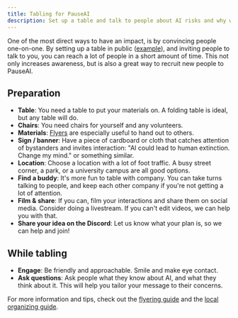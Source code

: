 ```yaml
---
title: Tabling for PauseAI
description: Set up a table and talk to people about AI risks and why we need to pause.
---
```


One of the most direct ways to have an impact, is by convincing people one-on-one.
By setting up a table in public ([example](https://x.com/ChrisGerrby/status/1837537928748351611)), and inviting people to talk to you, you can reach a lot of people in a short amount of time.
This not only increases awareness, but is also a great way to recruit new people to PauseAI.

## Preparation

- **Table**: You need a table to put your materials on. A folding table is ideal, but any table will do.
- **Chairs**: You need chairs for yourself and any volunteers.
- **Materials**: [Flyers](/flyering) are especially useful to hand out to others.
- **Sign / banner**: Have a piece of cardboard or cloth that catches attention of bystanders and invites interaction: "AI could lead to human extinction. Change my mind." or something similar.
- **Location**: Choose a location with a lot of foot traffic. A busy street corner, a park, or a university campus are all good options.
- **Find a buddy**: It's more fun to table with company. You can take turns talking to people, and keep each other company if you're not getting a lot of attention.
- **Film & share**: If you can, film your interactions and share them on social media. Consider doing a livestream. If you can't edit videos, we can help you with that.
- **Share your idea on the Discord**: Let us know what your plan is, so we can help and join!

## While tabling

- **Engage**: Be friendly and approachable. Smile and make eye contact.
- **Ask questions**: Ask people what they know about AI, and what they think about it. This will help you tailor your message to their concerns.

For more information and tips, check out the [flyering guide](/flyering) and the [local organizing guide](local-organizing).
